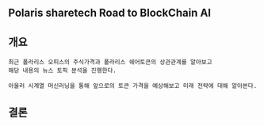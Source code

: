 ## Polaris sharetech Road to BlockChain AI

## 개요

```
최근 폴라리스 오피스의 주식가격과 폴라리스 쉐어토큰의 상관관계를 알아보고
해당 내용의 뉴스 토픽 분석을 진행한다.

아울러 시계열 머신러닝을 통해 앞으로의 토큰 가격을 예상해보고 미래 전략에 대해 알아본다.
```

## 결론

